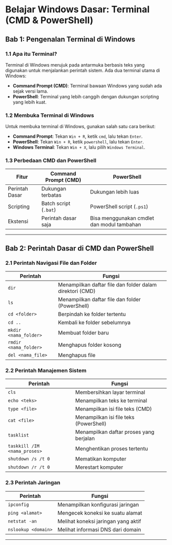 # **Belajar Windows Dasar: Terminal (CMD & PowerShell)**

## **Bab 1: Pengenalan Terminal di Windows**
### **1.1 Apa itu Terminal?**
Terminal di Windows merujuk pada antarmuka berbasis teks yang digunakan untuk menjalankan perintah sistem. Ada dua terminal utama di Windows:
- **Command Prompt (CMD)**: Terminal bawaan Windows yang sudah ada sejak versi lama.
- **PowerShell**: Terminal yang lebih canggih dengan dukungan scripting yang lebih kuat.

### **1.2 Membuka Terminal di Windows**
Untuk membuka terminal di Windows, gunakan salah satu cara berikut:
- **Command Prompt**: Tekan `Win + R`, ketik `cmd`, lalu tekan `Enter`.
- **PowerShell**: Tekan `Win + R`, ketik `powershell`, lalu tekan `Enter`.
- **Windows Terminal**: Tekan `Win + X`, lalu pilih `Windows Terminal`.

### **1.3 Perbedaan CMD dan PowerShell**
| Fitur | Command Prompt (CMD) | PowerShell |
|---|---|---|
| Perintah Dasar | Dukungan terbatas | Dukungan lebih luas |
| Scripting | Batch script (`.bat`) | PowerShell script (`.ps1`) |
| Ekstensi | Perintah dasar saja | Bisa menggunakan cmdlet dan modul tambahan |

---

## **Bab 2: Perintah Dasar di CMD dan PowerShell**

### **2.1 Perintah Navigasi File dan Folder**
| Perintah | Fungsi |
|---|---|
| `dir` | Menampilkan daftar file dan folder dalam direktori (CMD) |
| `ls` | Menampilkan daftar file dan folder (PowerShell) |
| `cd <folder>` | Berpindah ke folder tertentu |
| `cd ..` | Kembali ke folder sebelumnya |
| `mkdir <nama_folder>` | Membuat folder baru |
| `rmdir <nama_folder>` | Menghapus folder kosong |
| `del <nama_file>` | Menghapus file |

### **2.2 Perintah Manajemen Sistem**
| Perintah | Fungsi |
|---|---|
| `cls` | Membersihkan layar terminal |
| `echo <teks>` | Menampilkan teks ke terminal |
| `type <file>` | Menampilkan isi file teks (CMD) |
| `cat <file>` | Menampilkan isi file teks (PowerShell) |
| `tasklist` | Menampilkan daftar proses yang berjalan |
| `taskkill /IM <nama_proses>` | Menghentikan proses tertentu |
| `shutdown /s /t 0` | Mematikan komputer |
| `shutdown /r /t 0` | Merestart komputer |

### **2.3 Perintah Jaringan**
| Perintah | Fungsi |
|---|---|
| `ipconfig` | Menampilkan konfigurasi jaringan |
| `ping <alamat>` | Mengecek koneksi ke suatu alamat |
| `netstat -an` | Melihat koneksi jaringan yang aktif |
| `nslookup <domain>` | Melihat informasi DNS dari domain |

---
